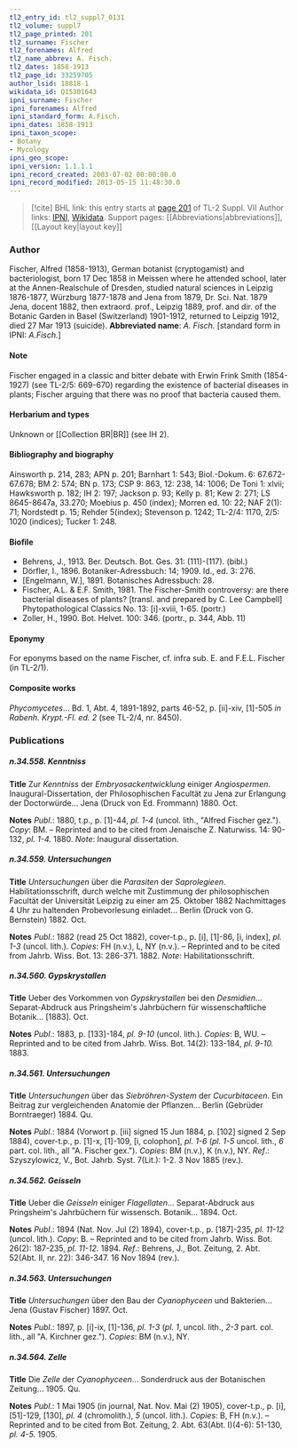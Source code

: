 ```yaml
---
tl2_entry_id: tl2_suppl7_0131
tl2_volume: suppl7
tl2_page_printed: 201
tl2_surname: Fischer
tl2_forenames: Alfred
tl2_name_abbrev: A. Fisch.
tl2_dates: 1858-1913
tl2_page_id: 33259705
author_lsid: 18818-1
wikidata_id: Q15301643
ipni_surname: Fischer
ipni_forenames: Alfred
ipni_standard_form: A.Fisch.
ipni_dates: 1858-1913
ipni_taxon_scope: 
- Botany
- Mycology
ipni_geo_scope: 
ipni_version: 1.1.1.1
ipni_record_created: 2003-07-02 00:00:00.0
ipni_record_modified: 2013-05-15 11:48:30.0
---
```


> [!cite] BHL link: this entry starts at [page 201](https://www.biodiversitylibrary.org/page/33259705) of TL-2 Suppl. VII
> Author links: [IPNI](https://www.ipni.org/a/18818-1), [Wikidata](https://www.wikidata.org/wiki/Q15301643). Support pages: [[Abbreviations|abbreviations]], [[Layout key|layout key]]

### Author

Fischer, Alfred (1858-1913), German botanist (cryptogamist) and bacteriologist, born 17 Dec 1858 in Meissen where he attended school, later at the Annen-Realschule of Dresden, studied natural sciences in Leipzig 1876-1877, Würzburg 1877-1878 and Jena from 1879, Dr. Sci. Nat. 1879 Jena, docent 1882, then extraord. prof., Leipzig 1889, prof. and dir. of the Botanic Garden in Basel (Switzerland) 1901-1912, returned to Leipzig 1912, died 27 Mar 1913 (suicide). 
**Abbreviated name**: *A. Fisch.* \[standard form in IPNI: *A.Fisch.*\]

#### Note

Fischer engaged in a classic and bitter debate with Erwin Frink Smith (1854-1927) (see TL-2/5: 669-670) regarding the existence of bacterial diseases in plants; Fischer arguing that there was no proof that bacteria caused them.

#### Herbarium and types

Unknown or [[Collection BR|BR]] (see IH 2).

#### Bibliography and biography

Ainsworth p. 214, 283; APN p. 201; Barnhart 1: 543; Biol.-Dokum. 6: 67.672-67.678; BM 2: 574; BN p. 173; CSP 9: 863, 12: 238, 14: 1006; De Toni 1: xlvii; Hawksworth p. 182; IH 2: 197; Jackson p. 93; Kelly p. 81; Kew 2: 271; LS 8645-8647a, 33.270; Moebius p. 450 (index); Morren ed. 10: 22; NAF 2(1): 71; Nordstedt p. 15; Rehder 5(index); Stevenson p. 1242; TL-2/4: 1170, 2/5: 1020 (indices); Tucker 1: 248.

#### Biofile

- Behrens, J., 1913. Ber. Deutsch. Bot. Ges. 31: (111)-(117). (bibl.)
- Dörfler, I., 1896. Botaniker-Adressbuch: 14; 1909. Id., ed. 3: 276.
- \[Engelmann, W.\], 1891. Botanisches Adressbuch: 28.
- Fischer, A.L. & E.F. Smith, 1981. The Fischer-Smith controversy: are there bacterial diseases of plants? \[transl. and prepared by C. Lee Campbell\] Phytopathological Classics No. 13: \[i\]-xviii, 1-65. (portr.)
- Zoller, H., 1990. Bot. Helvet. 100: 346. (portr., p. 344, Abb. 11)

#### Eponymy

For eponyms based on the name Fischer, cf. infra sub. E. and F.E.L. Fischer (in TL-2/1).

#### Composite works

*Phycomycetes*... Bd. 1, Abt. 4, 1891-1892, parts 46-52, p. \[ii\]-xiv, \[1\]-505 *in Rabenh. Krypt.-Fl. ed. 2* (see TL-2/4, nr. 8450).

### Publications

##### n.34.558. Kenntniss

**Title**
Zur *Kenntniss* der *Embryosackentwicklung* einiger *Angiospermen*. Inaugural-Dissertation, der Philosophischen Facultät zu Jena zur Erlangung der Doctorwürde... Jena (Druck von Ed. Frommann) 1880. Oct.

**Notes**
*Publ*.: 1880, t.p., p. \[1\]-44, *pl. 1-4* (uncol. lith., "Alfred Fischer gez."). *Copy*: BM. – Reprinted and to be cited from Jenaische Z. Naturwiss. 14: 90-132, *pl. 1-4.* 1880.
*Note*: Inaugural dissertation.

##### n.34.559. Untersuchungen

**Title**
*Untersuchungen* über die *Parasiten* der *Saprolegieen*. Habilitationsschrift, durch welche mit Zustimmung der philosophischen Facultät der Universität Leipzig zu einer am 25. Oktober 1882 Nachmittages 4 Uhr zu haltenden Probevorlesung einladet... Berlin (Druck von G. Bernstein) 1882. Oct.

**Notes**
*Publ*.: 1882 (read 25 Oct 1882), cover-t.p., p. \[i\], \[1\]-86, \[i, index\], *pl. 1-3* (uncol. lith.).
*Copies*: FH (n.v.), L, NY (n.v.). – Reprinted and to be cited from Jahrb. Wiss. Bot. 13: 286-371. 1882.
*Note*: Habilitationsschrift.

##### n.34.560. Gypskrystallen

**Title**
Ueber des Vorkommen von *Gypskrystallen* bei den *Desmidien*... Separat-Abdruck aus Pringsheim's Jahrbüchern für wissenschaftliche Botanik... \[1883\]. Oct.

**Notes**
*Publ*.: 1883, p. \[133\]-184, *pl. 9-10* (uncol. lith.). *Copies*: B, WU. – Reprinted and to be cited from Jahrb. Wiss. Bot. 14(2): 133-184, *pl. 9-10.* 1883.

##### n.34.561. Untersuchungen

**Title**
*Untersuchungen* über das *Siebröhren-System* der *Cucurbitaceen*. Ein Beitrag zur vergleichenden Anatomie der Pflanzen... Berlin (Gebrüder Borntraeger) 1884. Qu.

**Notes**
*Publ*.: 1884 (Vorwort p. \[iii\] signed 15 Jun 1884, p. \[102\] signed 2 Sep 1884), cover-t.p., p. \[1\]-x, \[1\]-109, \[i, colophon\], *pl. 1-6* (*pl. 1-5* uncol. lith., *6* part. col. lith., all "A. Fischer gex."). *Copies*: BM (n.v.), K (n.v.), NY.
*Ref*.: Szyszylowicz, V., Bot. Jahrb. Syst. 7(Lit.): 1-2. 3 Nov 1885 (rev.).

##### n.34.562. Geisseln

**Title**
Ueber die *Geisseln* einiger *Flagellaten*... Separat-Abdruck aus Pringsheim's Jahrbüchern für wissensch. Botanik... 1894. Oct.

**Notes**
*Publ*.: 1894 (Nat. Nov. Jul (2) 1894), cover-t.p., p. \[187\]-235, *pl. 11-12* (uncol. lith.).
*Copy*: B. – Reprinted and to be cited from Jahrb. Wiss. Bot. 26(2): 187-235, *pl. 11-12.* 1894.
*Ref*.: Behrens, J., Bot. Zeitung, 2. Abt. 52(Abt. II, nr. 22): 346-347. 16 Nov 1894 (rev.).

##### n.34.563. Untersuchungen

**Title**
*Untersuchungen* über den Bau der *Cyanophyceen* und Bakterien... Jena (Gustav Fischer) 1897. Oct.

**Notes**
*Publ*.: 1897, p. \[i\]-ix, \[1\]-136, *pl. 1-3* (*pl. 1*, uncol. lith., *2-3* part. col. lith., all "A. Kirchner gez."). *Copies*: BM (n.v.), NY.

##### n.34.564. Zelle

**Title**
Die *Zelle* der *Cyanophyceen*... Sonderdruck aus der Botanischen Zeitung... 1905. Qu.

**Notes**
*Publ*.: 1 Mai 1905 (in journal, Nat. Nov. Mai (2) 1905), cover-t.p., p. \[i\], \[51\]-129, \[130\], *pl. 4* (chromolith.), *5* (uncol. lith.). *Copies*: B, FH (n.v.). – Reprinted and to be cited from Bot. Zeitung, 2. Abt. 63(Abt. I)(4-6): 51-130, *pl. 4-5.* 1905.

